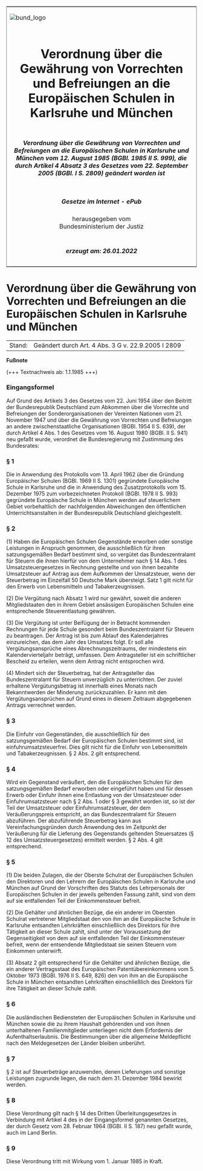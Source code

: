 <span id="DECKBLATT.html"></span>

<table border="0" frame="border" width="100%">

<tr valign="top">

<td align="left">

![bund\_logo](BfJ_2021_Web_de_de.gif)

</td>

<td align="right">

 

</td>

</tr>

<tr align="center" valign="middle">

<td colspan="2">

# Verordnung über die Gewährung von Vorrechten und Befreiungen an die Europäischen Schulen in Karlsruhe und München

</td>

</tr>

<tr align="center" valign="middle">

<td colspan="2">

##### Verordnung über die Gewährung von Vorrechten und Befreiungen an die Europäischen Schulen in Karlsruhe und München vom 12. August 1985 (BGBl. 1985 II S. 999), die durch Artikel 4 Absatz 3 des Gesetzes vom 22. September 2005 (BGBl. I S. 2809) geändert worden ist

</td>

</tr>

<tr align="center" valign="middle">

<td colspan="2">

  
  

##### Gesetze im Internet - ePub  
  
herausgegeben vom  
Bundesministerium der Justiz

</td>

</tr>

<tr align="center" valign="bottom">

<td colspan="2">

  
  

##### erzeugt am: 26.01.2022

</td>

</tr>

</table>

<span id="BJNR209990985.html"></span>

# Verordnung über die Gewährung von Vorrechten und Befreiungen an die Europäischen Schulen in Karlsruhe und München

<div>

<div class="jnhtml">

|        |                                                    |
| ------ | -------------------------------------------------- |
| Stand: | Geändert durch Art. 4 Abs. 3 G v. 22.9.2005 I 2809 |

</div>

</div>

<div>

  
**Fußnote**

<div class="jnhtml">

<div>

<div class="jurAbsatz">

(+++ Textnachweis ab: 1.1.1985 +++)

</div>

</div>

</div>

</div>

<span id="BJNR209990985BJNE000100319.html"></span>

### Eingangsformel  

<div>

<div class="jnhtml">

<div>

<div class="jurAbsatz">

Auf Grund des Artikels 3 des Gesetzes vom 22. Juni 1954 über den
Beitritt der Bundesrepublik Deutschland zum Abkommen über die Vorrechte
und Befreiungen der Sonderorganisationen der Vereinten Nationen vom 21.
November 1947 und über die Gewährung von Vorrechten und Befreiungen an
andere zwischenstaatliche Organisationen (BGBl. 1954 II S. 639), der
durch Artikel 4 Abs. 1 des Gesetzes vom 16. August 1980 (BGBl. II S.
941) neu gefaßt wurde, verordnet die Bundesregierung mit Zustimmung des
Bundesrates:

</div>

</div>

</div>

</div>

<span id="BJNR209990985BJNE000200319.html"></span>

### § 1  

<div>

<div class="jnhtml">

<div>

<div class="jurAbsatz">

Die in Anwendung des Protokolls vom 13. April 1962 über die Gründung
Europäischer Schulen (BGBl. 1969 II S. 1301) gegründete Europäische
Schule in Karlsruhe und die in Anwendung des Zusatzprotokolls vom 15.
Dezember 1975 zum vorbezeichneten Protokoll (BGBl. 1978 II S. 993)
gegründete Europäische Schule in München werden auf steuerlichem Gebiet
vorbehaltlich der nachfolgenden Abweichungen den öffentlichen
Unterrichtsanstalten in der Bundesrepublik Deutschland gleichgestellt.

</div>

</div>

</div>

</div>

<span id="BJNR209990985BJNE000301377.html"></span>

### § 2  

<div>

<div class="jnhtml">

<div>

<div class="jurAbsatz">

(1) Haben die Europäischen Schulen Gegenstände erworben oder sonstige
Leistungen in Anspruch genommen, die ausschließlich für ihren
satzungsgemäßen Bedarf bestimmt sind, so vergütet das Bundeszentralamt
für Steuern die ihnen hierfür von dem Unternehmer nach § 14 Abs. 1 des
Umsatzsteuergesetzes in Rechnung gestellte und von ihnen bezahlte
Umsatzsteuer auf Antrag aus dem Aufkommen der Umsatzsteuer, wenn der
Steuerbetrag im Einzelfall 50 Deutsche Mark übersteigt. Satz 1 gilt
nicht für den Erwerb von Lebensmitteln und Tabakerzeugnissen.

</div>

<div class="jurAbsatz">

(2) Die Vergütung nach Absatz 1 wird nur gewährt, soweit die anderen
Mitgliedstaaten den in ihrem Gebiet ansässigen Europäischen Schulen eine
entsprechende Steuerentlastung gewähren.

</div>

<div class="jurAbsatz">

(3) Die Vergütung ist unter Beifügung der in Betracht kommenden
Rechnungen für jede Schule gesondert beim Bundeszentralamt für Steuern
zu beantragen. Der Antrag ist bis zum Ablauf des Kalenderjahres
einzureichen, das dem Jahr des Umsatzes folgt. Er soll alle
Vergütungsansprüche eines Abrechnungszeitraums, der mindestens ein
Kalendervierteljahr beträgt, umfassen. Dem Antragsteller ist ein
schriftlicher Bescheid zu erteilen, wenn dem Antrag nicht entsprochen
wird.

</div>

<div class="jurAbsatz">

(4) Mindert sich der Steuerbetrag, hat der Antragsteller das
Bundeszentralamt für Steuern unverzüglich zu unterrichten. Der zuviel
erhaltene Vergütungsbetrag ist innerhalb eines Monats nach Bekanntwerden
der Minderung zurückzuzahlen. Er kann mit den Vergütungsansprüchen auf
Grund eines in diesem Zeitraum abgegebenen Antrags verrechnet werden.

</div>

</div>

</div>

</div>

<span id="BJNR209990985BJNE000400319.html"></span>

### § 3  

<div>

<div class="jnhtml">

<div>

<div class="jurAbsatz">

Die Einfuhr von Gegenständen, die ausschließlich für den satzungsgemäßen
Bedarf der Europäischen Schulen bestimmt sind, ist
einfuhrumsatzsteuerfrei. Dies gilt nicht für die Einfuhr von
Lebensmitteln und Tabakerzeugnissen. § 2 Abs. 2 gilt entsprechend.

</div>

</div>

</div>

</div>

<span id="BJNR209990985BJNE000501377.html"></span>

### § 4  

<div>

<div class="jnhtml">

<div>

<div class="jurAbsatz">

Wird ein Gegenstand veräußert, den die Europäischen Schulen für den
satzungsgemäßen Bedarf erworben oder eingeführt haben und für dessen
Erwerb oder Einfuhr ihnen eine Entlastung von der Umsatzsteuer oder
Einfuhrumsatzsteuer nach § 2 Abs. 1 oder § 3 gewährt worden ist, so ist
der Teil der Umsatzsteuer oder Einfuhrumsatzsteuer, der dem
Veräußerungspreis entspricht, an das Bundeszentralamt für Steuern
abzuführen. Der abzuführende Steuerbetrag kann aus Vereinfachungsgründen
durch Anwendung des im Zeitpunkt der Veräußerung für die Lieferung des
Gegenstands geltenden Steuersatzes (§ 12 des Umsatzsteuergesetzes)
ermittelt werden. § 2 Abs. 4 gilt entsprechend.

</div>

</div>

</div>

</div>

<span id="BJNR209990985BJNE000600319.html"></span>

### § 5  

<div>

<div class="jnhtml">

<div>

<div class="jurAbsatz">

(1) Die beiden Zulagen, die der Oberste Schulrat der Europäischen
Schulen den Direktoren und den Lehrern der Europäischen Schulen in
Karlsruhe und München auf Grund der Vorschriften des Statuts des
Lehrpersonals der Europäischen Schulen in der jeweils geltenden Fassung
zahlt, sind von dem auf sie entfallenden Teil der Einkommensteuer
befreit.

</div>

<div class="jurAbsatz">

(2) Die Gehälter und ähnlichen Bezüge, die ein anderer im Obersten
Schulrat vertretener Mitgliedstaat den von ihm an die Europäische Schule
in Karlsruhe entsandten Lehrkräften einschließlich des Direktors für
ihre Tätigkeit an dieser Schule zahlt, sind unter der Voraussetzung der
Gegenseitigkeit von dem auf sie entfallenden Teil der Einkommensteuer
befreit, wenn der entsendende Mitgliedstaat sie seinen Steuern vom
Einkommen unterwirft.

</div>

<div class="jurAbsatz">

(3) Absatz 2 gilt entsprechend für die Gehälter und ähnlichen Bezüge,
die ein anderer Vertragsstaat des Europäischen Patentübereinkommens vom
5. Oktober 1973 (BGBl. 1976 II S. 649, 826) den von ihm an die
Europäische Schule in München entsandten Lehrkräften einschließlich des
Direktors für ihre Tätigkeit an dieser Schule zahlt.

</div>

</div>

</div>

</div>

<span id="BJNR209990985BJNE000700319.html"></span>

### § 6  

<div>

<div class="jnhtml">

<div>

<div class="jurAbsatz">

Die ausländischen Bediensteten der Europäischen Schulen in Karlsruhe und
München sowie die zu ihrem Haushalt gehörenden und von ihnen
unterhaltenen Familienmitglieder unterliegen nicht dem Erfordernis der
Aufenthaltserlaubnis. Die Bestimmungen über die allgemeine Meldepflicht
nach den Meldegesetzen der Länder bleiben unberührt.

</div>

</div>

</div>

</div>

<span id="BJNR209990985BJNE000800319.html"></span>

### § 7  

<div>

<div class="jnhtml">

<div>

<div class="jurAbsatz">

§ 2 ist auf Steuerbeträge anzuwenden, denen Lieferungen und sonstige
Leistungen zugrunde liegen, die nach dem 31. Dezember 1984 bewirkt
werden.

</div>

</div>

</div>

</div>

<span id="BJNR209990985BJNE000900319.html"></span>

### § 8  

<div>

<div class="jnhtml">

<div>

<div class="jurAbsatz">

Diese Verordnung gilt nach § 14 des Dritten Überleitungsgesetzes in
Verbindung mit Artikel 4 des in der Eingangsformel genannten Gesetzes,
der durch Gesetz vom 28. Februar 1964 (BGBl. II S. 187) neu gefaßt
wurde, auch im Land Berlin.

</div>

</div>

</div>

</div>

<span id="BJNR209990985BJNE001000319.html"></span>

### § 9  

<div>

<div class="jnhtml">

<div>

<div class="jurAbsatz">

Diese Verordnung tritt mit Wirkung vom 1. Januar 1985 in Kraft.

</div>

</div>

</div>

</div>
